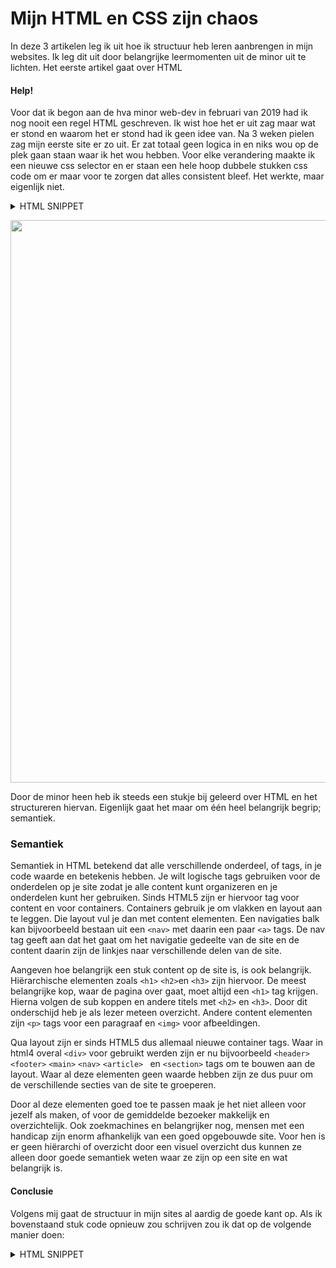 # Mijn HTML en CSS zijn chaos
In deze 3 artikelen leg ik uit hoe ik structuur heb leren aanbrengen in mijn websites. Ik leg dit uit door belangrijke leermomenten uit de minor uit te lichten. Het eerste artikel gaat over HTML

#### Help!
Voor dat ik begon aan de hva minor web-dev in februari van 2019 had ik nog nooit een regel HTML geschreven. Ik wist hoe het er uit zag maar wat er stond en waarom het er stond had ik geen idee van. Na 3 weken pielen zag mijn eerste site er zo uit. Er zat totaal geen logica in en niks wou op de plek gaan staan waar ik het wou hebben. Voor elke verandering maakte ik een nieuwe css selector en er staan een hele hoop dubbele stukken css code om er maar voor te zorgen dat alles consistent bleef. Het werkte, maar eigenlijk niet.

<details> <summary>HTML SNIPPET</summary>
	
```
<div data-grid="grid">
		<div data-bars="bar1">
		</div>
		<header>
			<div>
				<h1><span>MENU</span></h1>
				<p id="button">Day / Night</p>
				<a href="#platters">Platters</a>
				<a href="#eggs">Eggs</a>
			</div>
		</header>
		<main>
			<article>
				<div data-container="sticky">
					<div data-card="card">
						<h3>smoked fish</h3>
						<p><em>Serves 3 - 4 people</em> with cream cheese, onion, tomato, capers &amp; new potato salad and Russ &amp; daughters bread basket</p>
						<span>80</span>
					</div>
				</div>
			</article>
		</main>
```

</details>

<img src="https://i.gyazo.com/1e93783ee2d566ed42b35410d9999e19.png" width=900px></img>

Door de minor heen heb ik steeds een stukje bij geleerd over HTML en het structureren hiervan. Eigenlijk gaat het maar om één heel belangrijk begrip; semantiek.

### Semantiek
Semantiek in HTML betekend dat alle verschillende onderdeel, of tags, in je code waarde en betekenis hebben. Je wilt logische tags gebruiken voor de onderdelen op je site zodat je alle content kunt organizeren en je onderdelen kunt her gebruiken. Sinds HTML5 zijn er hiervoor tag voor content en voor containers. Containers gebruik je om vlakken en layout aan te leggen. Die layout vul je dan met content elementen. Een navigaties balk kan bijvoorbeeld bestaan uit een ```<nav>``` met daarin een paar ```<a>``` tags. De nav tag geeft aan dat het gaat om het navigatie gedeelte van de site en de content daarin zijn de linkjes naar verschillende delen van de site. 

Aangeven hoe belangrijk een stuk content op de site is, is ook belangrijk. Hiërarchische elementen zoals  ```<h1>``` ```<h2>```en ```<h3>``` zijn hiervoor. De meest belangrijke kop, waar de pagina over gaat, moet altijd een  ```<h1>``` tag krijgen. Hierna volgen de sub koppen en andere titels met  ```<h2>``` en  ```<h3>```. Door dit onderschijd heb je als lezer meteen overzicht. Andere content elementen zijn ```<p>``` tags voor een paragraaf en ```<img>``` voor afbeeldingen.

Qua layout zijn er sinds HTML5 dus allemaal nieuwe container tags. Waar in html4 overal ```<div>``` voor gebruikt werden zijn er nu bijvoorbeeld ```<header>```  ```<footer>```  ```<main>``` ```<nav>``` ```<article> ``` en ```<section>``` tags om te bouwen aan de layout. Waar al deze elementen geen waarde hebben zijn ze dus puur om de verschillende secties van de site te groeperen. 

Door al deze elementen goed toe te passen maak je het niet alleen voor jezelf als maken, of voor de gemiddelde bezoeker makkelijk en overzichtelijk. Ook zoekmachines en belangrijker nog, mensen met een handicap zijn enorm afhankelijk van een goed opgebouwde site. Voor hen is er geen hiërarchi of overzicht door een visuel overzicht dus kunnen ze alleen door goede semantiek weten waar ze zijn op een site en wat belangrijk is.

#### Conclusie
Volgens mij gaat de structuur in mijn sites al aardig de goede kant op. Als ik bovenstaand stuk code opnieuw zou schrijven zou ik dat op de volgende manier doen:

<details> <summary>HTML SNIPPET</summary>
	
```
<body>
	<nav>
		<h3>MENU</h3>
		<a href="#platters">Platters</a>
		<a href="#eggs">Eggs</a>
		<button>Day / Night</button>
	</nav>
	<main>
	  <section class="card">
			<h3>smoked fish</h3>
			<p><em>Serves 3 - 4 people</em> with cream cheese, onion, tomato, capers &amp; new potato salad and Russ &amp; daughters bread basket</p>
			<span>80</span>
		</section>
	</main>
</body>
```

</details>







